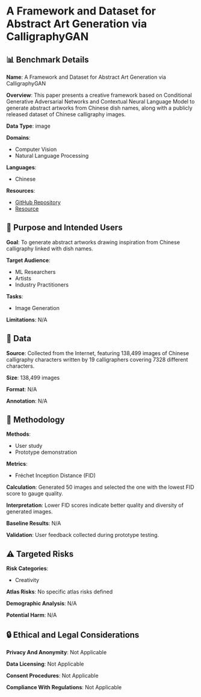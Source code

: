 # A Framework and Dataset for Abstract Art Generation via CalligraphyGAN

## 📊 Benchmark Details

**Name**: A Framework and Dataset for Abstract Art Generation via CalligraphyGAN

**Overview**: This paper presents a creative framework based on Conditional Generative Adversarial Networks and Contextual Neural Language Model to generate abstract artworks from Chinese dish names, along with a publicly released dataset of Chinese calligraphy images.

**Data Type**: image

**Domains**:
- Computer Vision
- Natural Language Processing

**Languages**:
- Chinese

**Resources**:
- [GitHub Repository](https://github.com/zhuojg/chinese-calligraphy-dataset)
- [Resource](http://harrywang.me/calligraphy/)

## 🎯 Purpose and Intended Users

**Goal**: To generate abstract artworks drawing inspiration from Chinese calligraphy linked with dish names.

**Target Audience**:
- ML Researchers
- Artists
- Industry Practitioners

**Tasks**:
- Image Generation

**Limitations**: N/A

## 💾 Data

**Source**: Collected from the Internet, featuring 138,499 images of Chinese calligraphy characters written by 19 calligraphers covering 7328 different characters.

**Size**: 138,499 images

**Format**: N/A

**Annotation**: N/A

## 🔬 Methodology

**Methods**:
- User study
- Prototype demonstration

**Metrics**:
- Fréchet Inception Distance (FID)

**Calculation**: Generated 50 images and selected the one with the lowest FID score to gauge quality.

**Interpretation**: Lower FID scores indicate better quality and diversity of generated images.

**Baseline Results**: N/A

**Validation**: User feedback collected during prototype testing.

## ⚠️ Targeted Risks

**Risk Categories**:
- Creativity

**Atlas Risks**:
No specific atlas risks defined

**Demographic Analysis**: N/A

**Potential Harm**: N/A

## 🔒 Ethical and Legal Considerations

**Privacy And Anonymity**: Not Applicable

**Data Licensing**: Not Applicable

**Consent Procedures**: Not Applicable

**Compliance With Regulations**: Not Applicable

